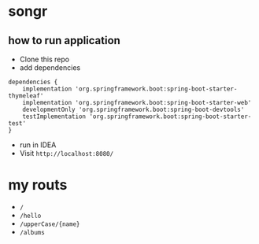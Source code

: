 # songr
## how to run application
* Clone this repo
* add dependencies 
```
dependencies {
	implementation 'org.springframework.boot:spring-boot-starter-thymeleaf'
	implementation 'org.springframework.boot:spring-boot-starter-web'
	developmentOnly 'org.springframework.boot:spring-boot-devtools'
	testImplementation 'org.springframework.boot:spring-boot-starter-test'
}

```
* run in IDEA
* Visit ``http://localhost:8080/``

# my routs
* ``/``
* ``/hello``
* ``/upperCase/{name}``
* ``/albums``